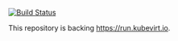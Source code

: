 [![Build Status](https://travis-ci.org/kubevirt/run.svg?branch=master)](https://travis-ci.org/kubevirt/run)

This repository is backing <https://run.kubevirt.io>.
